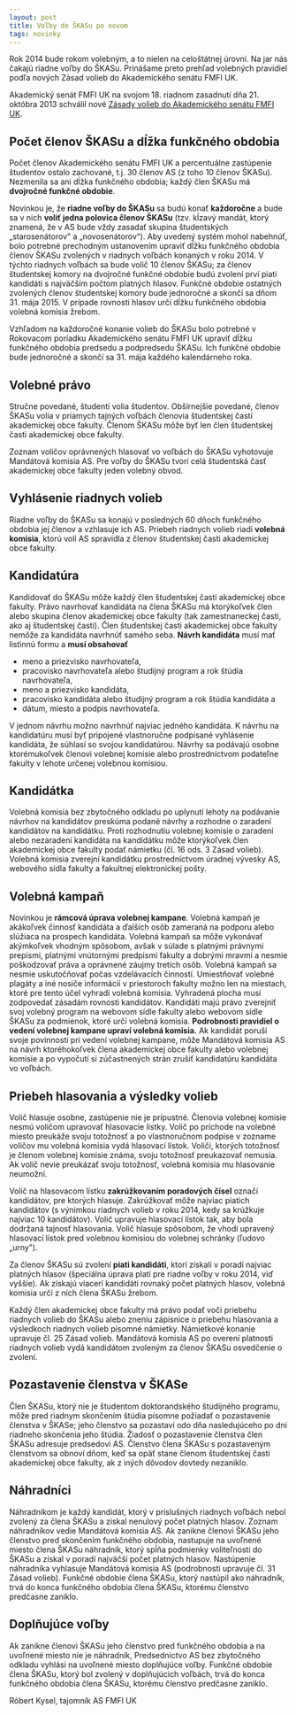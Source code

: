 ```yaml
---
layout: post
title: Voľby do ŠKASu po novom
tags: novinky
---
```


Rok 2014 bude rokom volebným, a to nielen na celoštátnej úrovni. Na jar nás čakajú riadne voľby do ŠKASu. Prinášame preto prehľad volebných pravidiel podľa nových Zásad volieb do Akademického senátu FMFI UK.

Akademický senát FMFI UK na svojom 18. riadnom zasadnutí dňa 21. októbra 2013 schválil nové [Zásady volieb do Akademického senátu FMFI UK](http://www.fmph.uniba.sk/index.php?id=3252).

## Počet členov ŠKASu a dĺžka funkčného obdobia

Počet členov Akademického senátu FMFI UK a percentuálne zastúpenie študentov ostalo zachované, t.j. 30 členov AS (z toho 10 členov ŠKASu). Nezmenila sa ani dĺžka funkčného obdobia; každý člen ŠKASu má **dvojročné funkčné obdobie**.

Novinkou je, že **riadne voľby do ŠKASu** sa budú konať **každoročne** a bude sa v nich **voliť jedna polovica členov ŠKASu** (tzv. kĺzavý mandát, ktorý znamená, že v AS bude vždy zasadať skupina študentských „starosenátorov" a „novosenátorov“). Aby uvedený systém mohol nabehnúť, bolo potrebné prechodným ustanovením upraviť dĺžku funkčného obdobia členov ŠKASu zvolených v riadnych voľbách konaných v roku 2014. V týchto riadnych voľbách sa bude volič 10 členov ŠKASu; za členov študentskej komory na dvojročné funkčné obdobie budú zvolení prví piati kandidáti s najväčším počtom platných hlasov. Funkčné obdobie ostatných zvolených členov študentskej komory bude jednoročné a skončí sa dňom 31. mája 2015. V prípade rovnosti hlasov určí dĺžku funkčného obdobia volebná komisia žrebom.

Vzhľadom na každoročné konanie volieb do ŠKASu bolo potrebné v Rokovacom poriadku Akademického senátu FMFI UK upraviť dĺžku funkčného obdobia predsedu a podpredsedu ŠKASu. Ich funkčné obdobie bude jednoročné a skončí sa 31. mája každého kalendárneho roka.

## Volebné právo

Stručne povedané, študenti volia študentov. Obšírnejšie povedané, členov ŠKASu volia v priamych tajných voľbách členovia študentskej časti akademickej obce fakulty. Členom ŠKASu môže byť len člen študentskej časti akademickej obce fakulty.

Zoznam voličov oprávnených hlasovať vo voľbách do ŠKASu vyhotovuje Mandátová komisia AS. Pre voľby do ŠKASu tvorí celá študentská časť akademickej obce fakulty jeden volebný obvod.

## Vyhlásenie riadnych volieb

Riadne voľby do ŠKASu sa konajú v posledných 60 dňoch funkčného obdobia jej členov a vzhlasuje ich AS. Priebeh riadnych volieb riadi **volebná komisia**, ktorú volí AS spravidla z členov študentskej časti akademickej obce fakulty.

## Kandidatúra

Kandidovať do ŠKASu môže každý člen študentskej časti akademickej obce fakulty. Právo navrhovať kandidáta na člena ŠKASu má ktorýkoľvek člen alebo skupina členov akademickej obce fakulty (tak zamestnaneckej časti, ako aj študentskej časti). Člen študentskej časti akademickej obce fakulty nemôže za kandidáta navrhnúť samého seba. **Návrh kandidáta** musí mať listinnú formu a **musí obsahovať**

* meno a priezvisko navrhovateľa,
* pracovisko navrhovateľa alebo študijný program a rok štúdia navrhovateľa,
* meno a priezvisko kandidáta,
* pracovisko kandidáta alebo študijný program a rok štúdia kandidáta a
* dátum, miesto a podpis navrhovateľa.

V jednom návrhu možno navrhnúť najviac jedného kandidáta. K návrhu na kandidatúru musí byť pripojené vlastnoručne podpísané vyhlásenie kandidáta, že súhlasí so svojou kandidatúrou. Návrhy sa podávajú osobne ktorémukoľvek členovi volebnej komisie alebo prostredníctvom podateľne fakulty v lehote určenej volebnou komisiou.

## Kandidátka

Volebná komisia bez zbytočného odkladu po uplynutí lehoty na podávanie návrhov na kandidátov preskúma podané návrhy a rozhodne o zaradení kandidátov na kandidátku. Proti rozhodnutiu volebnej komisie o zaradení alebo nezaradení kandidáta na kandidátku môže ktorýkoľvek člen akademickej obce fakulty podať námietku (čl. 16 ods. 3 Zásad volieb). Volebná komisia zverejní kandidátku prostredníctvom úradnej vývesky AS, webového sídla fakulty a fakultnej elektronickej pošty.

## Volebná kampaň

Novinkou je **rámcová úprava volebnej kampane**. Volebná kampaň je akákoľvek činnosť kandidáta a ďalších osôb zameraná na podporu alebo slúžiaca na prospech kandidáta. Volebná kampaň sa môže vykonávať akýmkoľvek vhodným spôsobom, avšak v súlade s platnými právnymi prepismi, platnými vnútornými predpismi fakulty a dobrými mravmi a nesmie poškodzovať práva a oprávnené záujmy tretích osôb. Volebná kampaň sa nesmie uskutočňovať počas vzdelávacích činností. Umiestňovať volebné plagáty a iné nosiče informácií v priestoroch fakulty možno len na miestach, ktoré pre tento účel vyhradí volebná komisia. Vyhradená plocha musí zodpovedať zásadám rovnosti kandidátov. Kandidáti majú právo zverejniť svoj volebný program na webovom sídle fakulty alebo webovom sídle ŠKASu za podmienok, ktoré určí volebná komisia. **Podrobnosti pravidiel o vedení volebnej kampane upraví volebná komisia.** Ak kandidát poruší svoje povinnosti pri vedení volebnej kampane, môže Mandátová komisia AS na návrh ktoréhokoľvek člena akademickej obce fakulty alebo volebnej komisie a po vypočutí si zúčastnených strán zrušiť kandidatúru kandidáta vo voľbách.

## Priebeh hlasovania a výsledky volieb

Volič hlasuje osobne, zastúpenie nie je prípustné. Členovia volebnej komisie nesmú voličom upravovať hlasovacie lístky. Volič po príchode na volebné miesto preukáže svoju totožnosť a po vlastnoručnom podpise v zozname voličov mu volebná komisia vydá hlasovací lístok. Voliči, ktorých totožnosť je členom volebnej komisie známa, svoju totožnosť preukazovať nemusia. Ak volič nevie preukázať svoju totožnosť, volebná komisia mu hlasovanie neumožní.

Volič na hlasovacom lístku **zakrúžkovaním poradových čísel** označí kandidátov, pre ktorých hlasuje. Zakrúžkovať môže najviac piatich kandidátov (s výnimkou riadnych volieb v roku 2014, kedy sa krúžkuje najviac 10 kandidátov). Volič upravuje hlasovací lístok tak, aby bola dodržaná tajnosť hlasovania. Volič hlasuje spôsobom, že vhodí upravený hlasovací lístok pred volebnou komisiou do volebnej schránky (ľudovo „urny").

Za členov ŠKASu sú zvolení **piati kandidáti**, ktorí získali v poradí najviac platných hlasov (špeciálna úprava platí pre riadne voľby v roku 2014, viď vyššie). Ak získajú viacerí kandidáti rovnaký počet platných hlasov, volebná komisia určí z nich člena ŠKASu žrebom.

Každý člen akademickej obce fakulty má právo podať voči priebehu riadnych volieb do ŠKASu alebo zneniu zápisnice o priebehu hlasovania a výsledkoch riadnych volieb písomné námietky. Námietkové konanie upravuje čl. 25 Zásad volieb. Mandátová komisia AS po overení platnosti riadnych volieb vydá kandidátom zvoleným za členov ŠKASu osvedčenie o zvolení.

## Pozastavenie členstva v ŠKASe

Člen ŠKASu, ktorý nie je študentom doktorandského študijného programu, môže pred riadnym skončením štúdia písomne požiadať o pozastavenie členstva v ŠKASe; jeho členstvo sa pozastaví odo dňa nasledujúceho po dni riadneho skončenia jeho štúdia. Žiadosť o pozastavenie členstva člen ŠKASu adresuje predsedovi AS. Členstvo člena ŠKASu s pozastaveným členstvom sa obnoví dňom, keď sa opäť stane členom študentskej časti akademickej obce fakulty, ak z iných dôvodov dovtedy nezaniklo.

## Náhradníci

Náhradníkom je každý kandidát, ktorý v príslušných riadnych voľbách nebol zvolený za člena ŠKASu a získal nenulový počet platných hlasov. Zoznam náhradníkov vedie Mandátová komisia AS. Ak zanikne členovi ŠKASu jeho členstvo pred skončením funkčného obdobia, nastupuje na uvoľnené miesto člena ŠKASu náhradník, ktorý spĺňa podmienky voliteľnosti do ŠKASu a získal v poradí najväčší počet platných hlasov. Nastúpenie náhradníka vyhlasuje Mandátová komisia AS (podrobnosti upravuje čl. 31 Zásad volieb). Funkčné obdobie člena ŠKASu, ktorý nastúpil ako náhradník, trvá do konca funkčného obdobia člena ŠKASu, ktorému členstvo predčasne zaniklo.

## Doplňujúce voľby

Ak zanikne členovi ŠKASu jeho členstvo pred funkčného obdobia a na uvoľnené miesto nie je náhradník, Predsedníctvo AS bez zbytočného odkladu vyhlási na uvoľnené miesto doplňujúce voľby. Funkčné obdobie člena ŠKASu, ktorý bol zvolený v doplňujúcich voľbách, trvá do konca funkčného obdobia člena ŠKASu, ktorému členstvo predčasne zaniklo.


Róbert Kysel, tajomník AS FMFI UK
